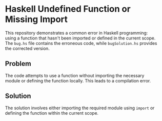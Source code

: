 # Haskell Undefined Function or Missing Import

This repository demonstrates a common error in Haskell programming: using a function that hasn't been imported or defined in the current scope. The `bug.hs` file contains the erroneous code, while `bugSolution.hs` provides the corrected version.

## Problem

The code attempts to use a function without importing the necessary module or defining the function locally. This leads to a compilation error.

## Solution

The solution involves either importing the required module using `import` or defining the function within the current scope.